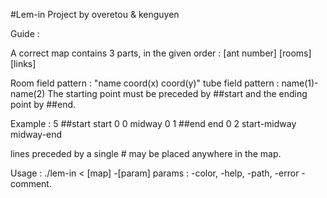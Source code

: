 #Lem-in Project by overetou & kenguyen

Guide :

A correct map contains 3 parts, in the given order :
	[ant number]
	[rooms]
	[links]

Room field pattern :
	"name coord(x) coord(y)"
tube field pattern :
	name(1)-name(2)
The starting point must be preceded by ##start and the ending point by ##end.

Example :
5
##start
start 0 0
midway 0 1
##end
end 0 2
start-midway
midway-end

lines preceded by a single # may be placed anywhere in the map.

Usage : ./lem-in < [map] -[param]
params : -color, -help, -path, -error -comment.

